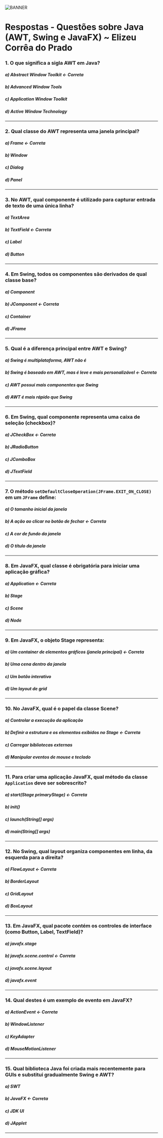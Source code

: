 ![BANNER](BANNERQUESTOES-1.png)
# Respostas - Questões sobre Java (AWT, Swing e JavaFX) ~ Elizeu Corrêa do Prado

### **1.** O que significa a sigla AWT em Java?
##### **a) Abstract Window Toolkit <- Correta**
##### b) Advanced Window Tools
##### c) Application Window Toolkit
##### d) Active Window Technology
---

### **2.** Qual classe do AWT representa uma janela principal?
##### **a) Frame <- Correta**
##### b) Window
##### c) Dialog
##### d) Panel
---

### **3.** No AWT, qual componente é utilizado para capturar entrada de texto de uma única linha?
##### a) TextArea
##### **b) TextField <- Correta**
##### c) Label
##### d) Button
---

### **4.** Em Swing, todos os componentes são derivados de qual classe base?
##### a) Component
##### **b) JComponent <- Correta**
##### c) Container
##### d) JFrame
---

### **5.** Qual é a diferença principal entre AWT e Swing?
##### a) Swing é multiplataforma, AWT não é
##### **b) Swing é baseado em AWT, mas é leve e mais personalizável <- Correta**
##### c) AWT possui mais componentes que Swing
##### d) AWT é mais rápido que Swing
---

### **6.** Em Swing, qual componente representa uma caixa de seleção (checkbox)?
##### **a) JCheckBox <- Correta**
##### b) JRadioButton
##### c) JComboBox
##### d) JTextField
---

### **7.** O método `setDefaultCloseOperation(JFrame.EXIT_ON_CLOSE)` em um `JFrame` define:
##### a) O tamanho inicial da janela
##### **b) A ação ao clicar no botão de fechar <- Correta**
##### c) A cor de fundo da janela
##### d) O título da janela
---

### **8.** Em JavaFX, qual classe é obrigatória para iniciar uma aplicação gráfica?
##### **a) Application <- Correta**
##### b) Stage
##### c) Scene
##### d) Node
---

### **9.** Em JavaFX, o objeto **Stage** representa:
##### **a) Um container de elementos gráficos (janela principal) <- Correta**
##### b) Uma cena dentro da janela
##### c) Um botão interativo
##### d) Um layout de grid
---

### **10.** No JavaFX, qual é o papel da classe **Scene**?
##### a) Controlar a execução da aplicação
##### **b) Definir a estrutura e os elementos exibidos no Stage <- Correta**
##### c) Carregar bibliotecas externas
##### d) Manipular eventos de mouse e teclado
---

### **11.** Para criar uma aplicação JavaFX, qual método da classe `Application` deve ser sobrescrito?
##### **a) start(Stage primaryStage) <- Correta**
##### b) init()
##### c) launch(String\[] args)
##### d) main(String\[] args)
---

### **12.** No Swing, qual layout organiza componentes em linha, da esquerda para a direita?
##### **a) FlowLayout <- Correta**
##### b) BorderLayout
##### c) GridLayout
##### d) BoxLayout
---

### **13.** Em JavaFX, qual pacote contém os controles de interface (como Button, Label, TextField)?
##### a) javafx.stage
##### **b) javafx.scene.control <- Correta**
##### c) javafx.scene.layout
##### d) javafx.event
---

### **14.** Qual destes é um exemplo de evento em JavaFX?
##### **a) ActionEvent <- Correta**
##### b) WindowListener
##### c) KeyAdapter
##### d) MouseMotionListener
---

### **15.** Qual biblioteca Java foi criada mais recentemente para GUIs e substitui gradualmente Swing e AWT?
##### a) SWT
##### **b) JavaFX <- Correta**
##### c) JDK UI
##### d) JApplet
---